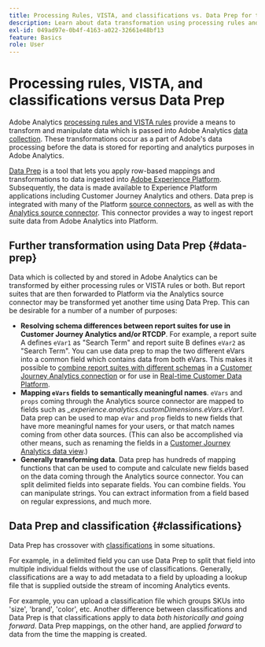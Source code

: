 ```yaml
---
title: Processing Rules, VISTA, and classifications vs. Data Prep for the Analytics source connector
description: Learn about data transformation using processing rules and VISTA vs. using Data Prep
exl-id: 049ad97e-0b4f-4163-a022-32661e48bf13
feature: Basics
role: User
---
```

# Processing rules, VISTA, and classifications versus Data Prep

Adobe Analytics [processing rules and VISTA rules](https://experienceleague.adobe.com/docs/analytics/admin/admin-tools/processing-rules/processing-rules-configuration/processing-rule-order.html) provide a means to transform and manipulate data which is passed into Adobe Analytics [data collection](https://experienceleague.adobe.com/docs/analytics/analyze/reports-analytics/reporting-interface/overview-data-collection.html). These transformations occur as a part of Adobe's data processing before the data is stored for reporting and analytics purposes in Adobe Analytics. 

[Data Prep](https://experienceleague.adobe.com/docs/experience-platform/data-prep/home.html) is a tool that lets you apply row-based mappings and transformations to data ingested into [Adobe Experience Platform](https://experienceleague.adobe.com/docs/experience-platform.html). Subsequently, the data is made available to Experience Platform applications including Customer Journey Analytics and others. Data prep is integrated with many of the Platform [source connectors](https://experienceleague.adobe.com/docs/experience-platform/sources/home.html), as well as with the [Analytics source connector](https://experienceleague.adobe.com/docs/experience-platform/sources/ui-tutorials/create/adobe-applications/analytics.html). This connector provides a way to ingest report suite data from Adobe Analytics into Platform. 

## Further transformation using Data Prep {#data-prep}

Data which is collected by and stored in Adobe Analytics can be transformed by either processing rules or VISTA rules or both. But report suites that are then forwarded to Platform via the Analytics source connector may be transformed yet another time using Data Prep. This can be desirable for a number of a number of purposes:

* **Resolving schema differences between report suites for use in Customer Journey Analytics and/or RTCDP**. For example, a report suite A defines `eVar1` as "Search Term" and report suite B defines `eVar2` as "Search Term". You can use data prep to map the two different eVars into a common field which contains data from both eVars. This makes it possible to [combine report suites with different schemas](https://experienceleague.adobe.com/docs/analytics-platform/using/cja-usecases/combine-report-suites.html) in a [Customer Journey Analytics connection](/help/connections/overview.md) or for use in [Real-time Customer Data Platform](https://experienceleague.adobe.com/docs/platform-learn/tutorials/application-services/rtcdp/understanding-the-real-time-customer-data-platform.html).
* **Mapping `eVars` fields to semantically meaningful names**. `eVars` and `props` coming through the Analytics source connector are mapped to fields such as _\_experience.analytics.customDimensions.eVars.eVar1_. Data prep can be used to map `eVar` and `prop` fields to new fields that have more meaningful names for your users, or that match names coming from other data sources. (This can also be accomplished via other means, such as renaming the fields in a [Customer Journey Analytics data view](/help/data-views/create-dataview.md).)
* **Generally transforming data**. Data prep has hundreds of mapping functions that can be used to compute and calculate new fields based on the data coming through the Analytics source connector. You can split delimited fields into separate fields. You can combine fields. You can manipulate strings. You can extract information from a field based on regular expressions, and much more.

## Data Prep and classification {#classifications}

Data Prep has crossover with [classifications](https://experienceleague.adobe.com/docs/analytics/components/classifications/c-classifications.html) in some situations. 

For example, in a delimited field you can use Data Prep to split that field into multiple individual fields without the use of classifications. Generally, classifications are a way to add metadata to a field by uploading a lookup file that is supplied outside the stream of incoming Analytics events. 

For example, you can upload a classification file which groups SKUs into 'size', 'brand', 'color', etc. Another difference between classifications and Data Prep is that classifications apply to data _both historically and going forward_. Data Prep mappings, on the other hand, are applied _forward_ to data from the time the mapping is created.
